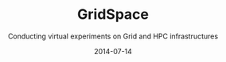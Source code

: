 ---
title: GridSpace
subtitle: Conducting virtual experiments on Grid and HPC infrastructures
layout: default
modal-id: 3
date: 2014-07-14
img: gridspace.png
thumbnail: gridspace-thumbnail.png
alt: Conducting virtual experiments on Grid and HPC infrastructures
source: https://gitlab.dev.cyfronet.pl/gs/gridspace
tryit: https://gs2.plgrid.pl
description: GridSpace is a novel virtual laboratory framework enabling researchers to conduct virtual experiments on Grid-based resources and other HPC infrastructures. It facilitates exploratory development of experiments by means of scripts which can be expressed in a number of popular languages, including Ruby, Python and Perl. The framework comes with a repository of gems which enable scripts to interface low-level resources such as PBS queues, EGEE computing elements, LFC directories etc. Moreover, GridSpace provides a Web 2.0-based Experiment Workbench supporting joint development and execution of virtual experiments by groups of collaborating scientists.

---